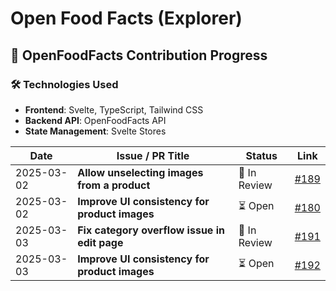 # Open Food Facts (Explorer)

## 📌 OpenFoodFacts Contribution Progress  

### 🛠 Technologies Used  
- **Frontend**: Svelte, TypeScript, Tailwind CSS  
- **Backend API**: OpenFoodFacts API  
- **State Management**: Svelte Stores  

| Date       | Issue / PR Title                              | Status       | Link                                             |
|------------|---------------------------------------------|--------------|--------------------------------------------------|
| 2025-03-02 | **Allow unselecting images from a product** | 🔄 In Review     | [#189](https://github.com/openfoodfacts/openfoodfacts-explorer/pull/189) |
| 2025-03-02 | **Improve UI consistency for product images** | ⏳ Open | [#180](https://github.com/openfoodfacts/openfoodfacts-explorer/issues/180) |
| 2025-03-03 | **Fix category overflow issue in edit page** | 🔄 In Review       | [#191](https://github.com/openfoodfacts/openfoodfacts-explorer/pull/191) |
| 2025-03-03 | **Improve UI consistency for product images** | ⏳ Open | [#192](https://github.com/openfoodfacts/openfoodfacts-explorer/issues/192) |


